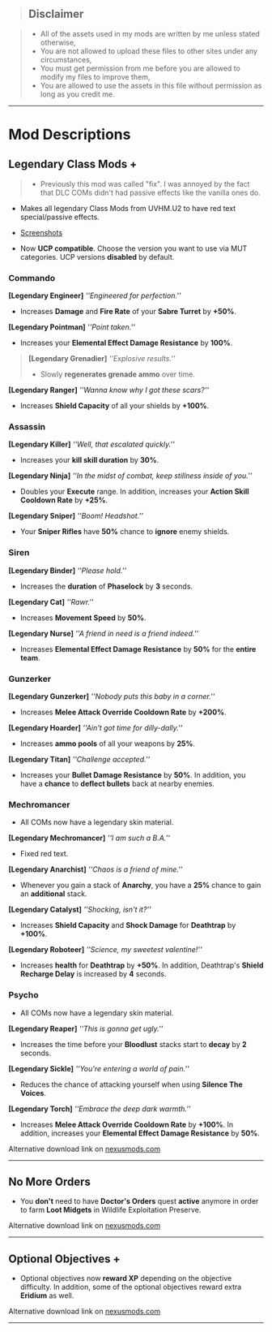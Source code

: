 > ## Disclaimer

> - All of the assets used in my mods are written by me unless stated otherwise,
> - You are not allowed to upload these files to other sites under any circumstances,
> - You must get permission from me before you are allowed to modify my files to improve them,
> - You are allowed to use the assets in this file without permission as long as you credit me.

***

# Mod Descriptions

## Legendary Class Mods +

> - Previously this mod was called "fix". I was annoyed by the fact that DLC COMs didn't had passive effects like the vanilla ones do.

- Makes all legendary Class Mods from UVHM.U2 to have red text special/passive effects.
- [Screenshots](https://imgur.com/a/nktSD3L)

- Now **UCP compatible**. Choose the version you want to use via MUT categories. UCP versions **disabled** by default.

### Commando

**[Legendary Engineer]** *''Engineered for perfection.''*
- Increases **Damage** and **Fire Rate** of your **Sabre Turret** by **+50%**.

**[Legendary Pointman]** *''Point taken.''*
- Increases your **Elemental Effect Damage Resistance** by **100%**.

> **[Legendary Grenadier]** *''Explosive results.''*
> - Slowly **regenerates grenade ammo** over time.

**[Legendary Ranger]** *''Wanna know why I got these scars?''*
- Increases **Shield Capacity** of all your shields by **+100%**.


### Assassin

**[Legendary Killer]** *''Well, that escalated quickly.''*
- Increases your **kill skill duration** by **30%**.

**[Legendary Ninja]** *''In the midst of combat, keep stillness inside of you.''*
- Doubles your **Execute** range. In addition, increases your **Action Skill Cooldown Rate** by **+25%**.

**[Legendary Sniper]** *''Boom! Headshot.''*
- Your **Sniper Rifles** have **50%** chance to **ignore** enemy shields.


### Siren

**[Legendary Binder]** *''Please hold.''*
- Increases the **duration** of **Phaselock** by **3** seconds.

**[Legendary Cat]** *''Rawr.''*
- Increases **Movement Speed** by **50%**.

**[Legendary Nurse]** *''A friend in need is a friend indeed.''*
- Increases **Elemental Effect Damage Resistance** by **50%** for the **entire team**.


### Gunzerker

**[Legendary Gunzerker]** *''Nobody puts this baby in a corner.''*
- Increases **Melee Attack Override Cooldown Rate** by **+200%**.

**[Legendary Hoarder]** *''Ain't got time for dilly-dally.''*
- Increases **ammo pools** of all your weapons by **25%**.

**[Legendary Titan]** *''Challenge accepted.''*
- Increases your **Bullet Damage Resistance** by **50%**. In addition, you have a **chance** to **deflect bullets** back at nearby enemies.


### Mechromancer

- All COMs now have a legendary skin material.

**[Legendary Mechromancer]** *''I am such a B.A.''*
- Fixed red text.

**[Legendary Anarchist]** *''Chaos is a friend of mine.''*
- Whenever you gain a stack of **Anarchy**, you have a **25%** chance to gain an **additional** stack.

**[Legendary Catalyst]** *''Shocking, isn't it?''*
- Increases **Shield Capacity** and **Shock Damage** for **Deathtrap** by **+100%**.

**[Legendary Roboteer]** *''Science, my sweetest valentine!''*
- Increases **health** for **Deathtrap** by **+50%**. In addition, Deathtrap's **Shield Recharge Delay** is increased by **4** seconds.


### Psycho

- All COMs now have a legendary skin material.

**[Legendary Reaper]** *''This is gonna get ugly.''*
- Increases the time before your **Bloodlust** stacks start to **decay** by **2** seconds.

**[Legendary Sickle]** *''You're entering a world of pain.''*
- Reduces the chance of attacking yourself when using **Silence The Voices**.

**[Legendary Torch]** *''Embrace the deep dark warmth.''*
- Increases **Melee Attack Override Cooldown Rate** by **+100%**. In addition, increases your **Elemental Effect Damage Resistance** by **50%**.

Alternative download link on [nexusmods.com](https://www.nexusmods.com/borderlands2/mods/85)

***

## No More Orders

- You **don't** need to have **Doctor's Orders** quest **active** anymore in order to farm **Loot Midgets** in Wildlife Exploitation Preserve.

Alternative download link on [nexusmods.com](https://www.nexusmods.com/borderlands2/mods/65)

***

## Optional Objectives +

- Optional objectives now **reward XP** depending on the objective difficulty. In addition, some of the optional objectives reward extra **Eridium** as well. 

Alternative download link on [nexusmods.com](https://www.nexusmods.com/borderlands2/mods/66)

***



